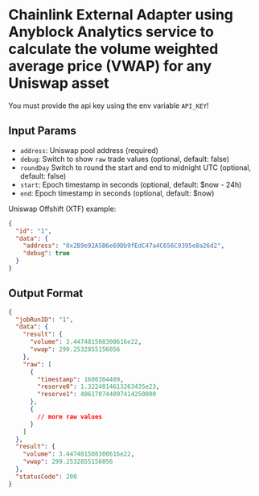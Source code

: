 # Chainlink External Adapter using Anyblock Analytics service to calculate the volume weighted average price (VWAP) for any Uniswap asset

You must provide the api key using the env variable `API_KEY`!

## Input Params

- `address`: Uniswap pool address (required)
- `debug`: Switch to show `raw` trade values (optional, default: false)
- `roundDay` Switch to round the start and end to midnight UTC (optional, default: false)
- `start`: Epoch timestamp in seconds (optional, default: \$now - 24h)
- `end`: Epoch timestamp in seconds (optional, default: \$now)

Uniswap Offshift (XTF) example:

```json
{
  "id": "1",
  "data": {
    "address": "0x2B9e92A5B6e69Db9fEdC47a4C656C9395e8a26d2",
    "debug": true
  }
}
```

## Output Format

```json
{
  "jobRunID": "1",
  "data": {
    "result": {
      "volume": 3.447481508300616e22,
      "vwap": 299.2532855156056
    },
    "raw": [
      {
        "timestamp": 1600304409,
        "reserve0": 1.3224814613263435e23,
        "reserve1": 406170744097414250000
      },
      {
        // more raw values
      }
    ]
  },
  "result": {
    "volume": 3.447481508300616e22,
    "vwap": 299.2532855156056
  },
  "statusCode": 200
}
```
